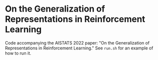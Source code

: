 # On the Generalization of Representations in Reinforcement Learning
Code accompanying the AISTATS 2022 paper: "On the Generalization of
Representations in Reinforcement Learning."
See `run.sh` for an example of how to run it.
